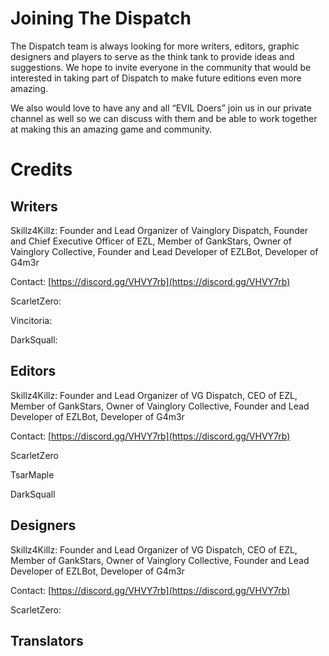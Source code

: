 # Joining The Dispatch

The Dispatch team is always looking for more writers, editors, graphic designers and players to serve as the think tank to provide ideas and suggestions. We hope to invite everyone in the community that would be interested in taking part of Dispatch to make future editions even more amazing.

We also would love to have any and all “EVIL Doers” join us in our private channel as well so we can discuss with them and be able to work together at making this an amazing game and community.

# Credits

## Writers

Skillz4Killz: Founder and Lead Organizer of Vainglory Dispatch, Founder and Chief Executive Officer of EZL, Member of GankStars, Owner of Vainglory Collective, Founder and Lead Developer of EZLBot, Developer of G4m3r

Contact: [https://discord.gg/VHVY7rb](https://discord.gg/VHVY7rb)

ScarletZero:

Vincitoria:

DarkSquall:

## Editors

Skillz4Killz: Founder and Lead Organizer of VG Dispatch, CEO of EZL, Member of GankStars, Owner of Vainglory Collective, Founder and Lead Developer of EZLBot, Developer of G4m3r

Contact: [https://discord.gg/VHVY7rb](https://discord.gg/VHVY7rb)

ScarletZero

TsarMaple

DarkSquall

## Designers

Skillz4Killz: Founder and Lead Organizer of VG Dispatch, CEO of EZL, Member of GankStars, Owner of Vainglory Collective, Founder and Lead Developer of EZLBot, Developer of G4m3r

Contact: [https://discord.gg/VHVY7rb](https://discord.gg/VHVY7rb)

ScarletZero:

## Translators



